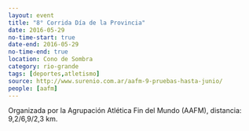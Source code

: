 ```yaml
---
layout: event 
title: "8° Corrida Día de la Provincia"
date: 2016-05-29
no-time-start: true
date-end: 2016-05-29
no-time-end: true
location: Cono de Sombra
category: rio-grande
tags: [deportes,atletismo]
source: http://www.surenio.com.ar/aafm-9-pruebas-hasta-junio/
people: [aafm]
---
```


Organizada por la Agrupación Atlética Fin del Mundo (AAFM), distancia: 9,2/6,9/2,3 km.
